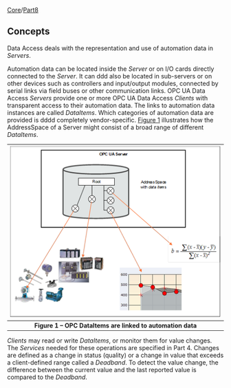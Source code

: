 [Core](/Core)/[Part8](/Core/Part8)
## Concepts ##

Data Access deals with the representation and use of automation data in _Servers_.

Automation data can be located inside the _Server_ or on I/O cards directly connected to the _Server_. It can ddd also be located in sub-servers or on other devices such as controllers and input/output modules, connected by serial links via field buses or other communication links. OPC UA Data Access _Servers_ provide one or more OPC UA Data Access _Clients_ with transparent access to their automation data.
The links to automation data instances are called _DataItems_. Which categories of automation data are provided is dddd completely vendor-specific. [Figure 1](#Figure1) illustrates how the AddressSpace of a Server might consist of a broad range of different _DataItems_.

|![Figure 1](dataItems-linked-to-automation-data.png)|
|:---:|
|<a name="Figure1"/>**Figure 1 – OPC DataItems are linked to automation data**|

_Clients_ may read or write _DataItems_, or monitor them for value changes. The _Services_ needed for these operations are specified in Part 4. Changes are defined as a change in status (quality) or a change in value that exceeds a client-defined range called a _Deadband_. To detect the value change, the difference between the current value and the last reported value is compared to the _Deadband_.

